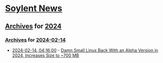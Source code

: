 # [Soylent News](../../../README.md)

## [Archives](../../index.md) for [2024](../index.md)

### [Archives](../../index.md) for [2024-02-14](index.md)

* [2024-02-14, 04:16:00](https://soylentnews.org/article.pl?sid=24/02/13/1847235&from=rss) - [Damn Small Linux Back With an Alpha Version in 2024, Increases Size to ~700 MB](https://soylentnews.org/article.pl?sid=24/02/13/1847235&from=rss)
